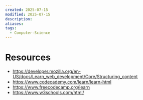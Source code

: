 ```yaml
---
created: 2025-07-15
modified: 2025-07-15
description: 
aliases: 
tags:
  - Computer-Science
---
```


# Resources

- https://developer.mozilla.org/en-US/docs/Learn_web_development/Core/Structuring_content
- https://www.codecademy.com/learn/learn-html
- https://www.freecodecamp.org/learn
- https://www.w3schools.com/html/
